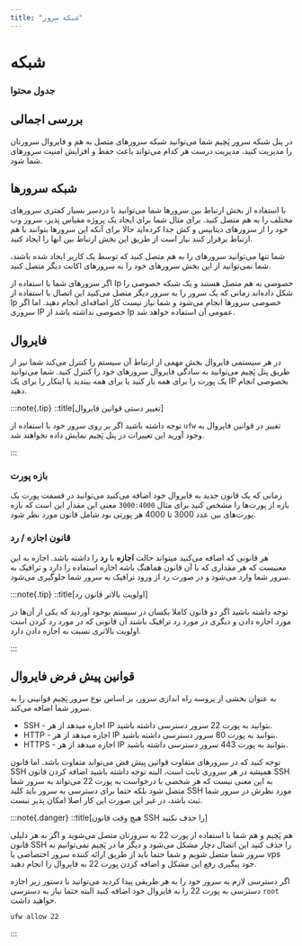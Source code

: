 ```yaml
---
title: "شبکه سرور"
---
```


# شبکه 

### جدول محتوا

## بررسی اجمالی

در پنل شبکه سرور پَچیم شما می‌توانید شبکه سرورهای متصل به هم و فایروال سرورتان را مدیریت کنید. مدیریت درست هر کدام می‌تواند باعث حفظ و افزایش امنیت سرورهای شما شود. 




## شبکه سرورها

با استفاده از بخش ارتباط بین سرورها شما می‌توانید با دردسر بسیار کمتری سرورهای مختلف را به هم متصل کنید. برای مثال شما برای ایجاد یک پروژه مقیاس پذیر، سرور وب خود را از سرورهای دیتابیس و کش جدا کرد‌ه‌اید حالا برای آنکه این سرورها بتوانند با هم ارتباط برقرار کنند نیاز است از طریق این بخش ارتباط بین انها را ایجاد کنید. 

شما تنها می‌توانید سرورهای را به هم متصل کنید که توسط یک کاربر ایجاد شده باشند، شما نمی‌توانید از این بخش سرورهای خود را به سرورهای اکانت دیگر متصل کنید.

اگر سرورهای شما با استفاده از Ip خصوصی به هم متصل هستند و یک شبکه خصوصی را شکل داده‌اند زمانی که یک سرور را به سرور دیگر متصل می‌کنید این اتصال با استفاده از Ip خصوصی سرورها انجام می‌شود و شما نیاز نیست کار اضافه‌ای انجام دهید. اما اگر سروری IP خصوصی نداشته باشد از Ip عمومی آن استفاده خواهد شد.

## فایروال 

در هر سیستمی فایروال بخش مهمی از ارتباط آن سیستم را کنترل می‌کند شما نیز از طریق پنل پَچیم می‌توانید به سادگی فایروال سرورهای خود را کنترل کنید. شما می‌توانید یک پورت را برای همه باز کنید یا برای همه ببندید یا اینکار را برای یک IP بخصوصی انجام دهید.

:::note{.tip}
::title[تغییر دستی قوانین فایروال]

توجه داشته باشید اگر بر روی سرور خود با استفاده از `ufw` تغییر در قوانین فایروال به وجود آورید این تغییرات در پنل پَچیم نمایش داده نخواهند شد.

:::

### بازه پورت

زمانی که یک قانون جدید به فایروال خود اضافه می‌کنید می‌توانید در قسمت پورت یک بازه از پورت‌ها را مشخص کنید برای مثال `3000:4000` معنی این مقدار این است که بازه پورت‌های بین عدد 3000 تا 4000 هر پورتی بود شامل قانون مورد نظر شود.

### قانون اجازه / رد

هر قانونی که اضافه می‌کنید میتواند حالت **اجازه** یا **رد** را داشته باشد. اجازه به این معنیست که هر مقداری که با آن قانون هماهنگ باشه اجازه استفاده را دارد و ترافیک به سرور شما وارد می‌شود و در صورت رد از ورود ترافیک به سرور شما جلوگیری می‌شود.

:::note{.tip}
::title[اولویت بالاتر قانون رد]

توجه داشته باشید اگر دو قانون کاملا یکسان در سیستم بوجود آوردید که یکی از آن‌ها در مورد اجازه دادن و دیگری در مورد رد ترافیک باشند آن قانونی که در مورد رد کردن است اولویت بالاتری نسبت به اجازه دادن دارد.

:::

## قوانین پیش فرض فایروال

به عنوان بخشی از پروسه راه اندازی سرور، بر اساس نوع سرور پَچیم قوانینی را به سرور شما اضافه می‌کند.

- SSH - اجازه میدهد از هر IP بتوانید به پورت 22 سرور دسترسی داشته باشید.
- HTTP - اجازه میدهد از هر IP بتوانید به پورت 80 سرور دسترسی داشته باشید.
- HTTPS - اجازه میدهد از هر IP بتوانید به پورت 443 سرور دسترسی داشته باشید. 

 توجه کنید که در سرورهای متفاوت قوانین پیش فض می‌تواند متفاوت باشد. اما قانون SSH همیشه در هر سروری ثابت است، البته توجه داشته باشید اضافه کردن قانون SSH به این معنی نیست که هر شخصی با درخواست به پورت 22 می‌تواند به سرور شما متصل شود بلکه حتما برای دسترسی به سرور باید کلید SSH مورد نظرش در سرور شما ثبت باشد، در غیر این صورت این کار اصلا امکان پذیر نیست.

:::note{.danger}
::title[هیچ وقت قانون SSH را حذف نکنید]

هم پَچیم و هم شما با استفاده از پورت 22 به سرورتان متصل می‌شوید و اگر به هر دلیلی قانون SSH را حذف کنید این اتصال دچار مشکل می‌شود و دیگر ما در پَچیم نمی‌توانیم به سرور شما متصل شویم و شما حتما باید از طریق ارائه کننده سرور اختصاصی یا vps خود پیگیری رفع این مشکل و اضافه کردن پورت 22 به فایروال را انجام دهید.

اگر دسترسی لازم به سرور خود را به هر طریقی پیدا کردید می‌توانید با دستور زیر اجازه دسترسی به پورت 22 را به فایروال خود اضافه کنید البته حتما نیاز به دسترسی `root` خواهید داشت.

```shell
ufw allow 22
```
:::
